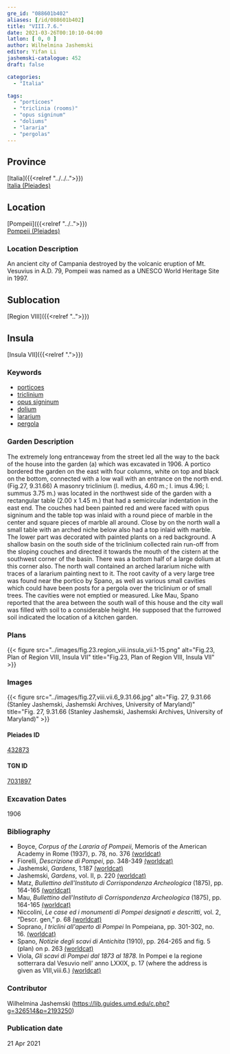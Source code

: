 ```yaml
---
gre_id: "088601b402"
aliases: [/id/088601b402]
title: "VIII.7.6."
date: 2021-03-26T00:10:10-04:00
latlon: [ 0, 0 ]
author: Wilhelmina Jashemski
editor: Yifan Li
jashemski-catalogue: 452
draft: false

categories:
  - "Italia"

tags:
  - "porticoes"
  - "triclinia (rooms)"
  - "opus signinum"
  - "doliums"
  - "lararia"  
  - "pergolas"
---
```


## Province
[Italia]({{<relref "../../..">}}) \
[Italia (Pleiades)](https://pleiades.stoa.org/places/1052)

## Location
[Pompeii]({{<relref "../..">}}) \
[Pompeii (Pleiades)](https://pleiades.stoa.org/places/433032)

### Location Description
An ancient city of Campania destroyed by the volcanic eruption of Mt. Vesuvius in A.D. 79, Pompeii was named as a UNESCO World Heritage Site in 1997.

## Sublocation
[Region VIII]({{<relref "..">}})

## Insula
[Insula VII]({{<relref ".">}})

### Keywords
 - [porticoes](http://vocab.getty.edu/page/aat/300004145)
 - [triclinium](http://vocab.getty.edu/page/aat/300004359)
 - [opus signinum](http://vocab.getty.edu/page/aat/300379969)
 - [dolium](http://vocab.getty.edu/page/aat/300400601)
 - [lararium](http://vocab.getty.edu/page/aat/300400600)
 - [pergola](http://vocab.getty.edu/page/aat/300006783)

### Garden Description
The extremely long entranceway from the street led all the way to the back of the house into the garden (a) which was excavated in 1906. A portico bordered the garden on the east with four columns, white on top and black on the bottom, connected with a low wall with an entrance on the north end. (Fig.27,  9.31.66) A masonry triclinium (l. medius, 4.60 m.; l. imus  4.96; l. summus 3.75 m.) was located in the northwest side of the garden with a rectangular table (2.00 x 1.45 m.) that had a semicircular indentation in the east end. The couches had been painted red and were faced with opus signinum and the table top was inlaid with a round piece of marble in the center and square pieces of marble all around. Close by on the north wall a small table with an arched niche below also had a top inlaid with marble. The lower part was decorated with painted plants on a red background. A shallow basin on the south side of the triclinium collected rain run-off from the sloping couches and directed it towards the mouth of the cistern at the southwest corner of the basin. There was a bottom half of a large dolium at this corner also. The north wall contained an arched lararium niche with traces of a lararium painting next to it. The root cavity of a very large tree was found near the portico by Spano, as well as various small cavities which could have been posts for a pergola over the triclinium or of small trees. The cavities were not emptied or measured. Like Mau, Spano reported that the area between the south wall of this house and the city wall was filled with soil to a considerable height. He supposed that the furrowed soil indicated the location of a kitchen garden.

### Plans
{{< figure src="../images/fig.23.region_viii.insula_vii.1-15.png" alt="Fig.23, Plan of Region VIII, Insula VII" title="Fig.23, Plan of Region VIII, Insula VII" >}}

### Images
{{< figure src="../images/fig.27,viii.vii.6_9.31.66.jpg" alt="Fig. 27, 9.31.66 (Stanley Jashemski, Jashemski Archives, University of Maryland)" title="Fig. 27, 9.31.66 (Stanley Jashemski, Jashemski Archives, University of Maryland)" >}}


#### Pleiades ID
[432873](https://pleiades.stoa.org/places/538911200)

#### TGN ID
[7031897](http://vocab.getty.edu/page/tgn/2053030)

###  Excavation Dates
1906

### Bibliography
* Boyce, *Corpus of the Lararia of Pompeii*, Memoris of the American Academy in Rome (1937), p. 78, no. 376 [(worldcat)](http://www.worldcat.org/oclc/1131425884)
* Fiorelli, *Descrizione di Pompei*, pp. 348-349 [(worldcat)](http://www.worldcat.org/oclc/1198324804)
* Jashemski, *Gardens*, 1:187 [(worldcat)](http://www.worldcat.org/oclc/1047945215)
* Jashemski, *Gardens*, vol. II, p. 220 [(worldcat)](http://www.worldcat.org/oclc/1113367431)
* Matz, *Bullettino dell'Instituto di Corrispondenza Archeologica* (1875), pp. 164-165 [(worldcat)](http://www.worldcat.org/oclc/823239162)
* Mau, *Bullettino dell'Instituto di Corrispondenza Archeologica* (1875), pp. 164-165 [(worldcat)](http://www.worldcat.org/oclc/823239162)
* Niccolini, *Le case ed i monumenti di Pompei designati e descritti*, vol. 2, “Descr. gen,” p. 68 [(worldcat)](http://www.worldcat.org/oclc/906755593)
* Soprano, *I triclini all'aperto di Pompei* In Pompeiana, pp. 301-302, no. 16. [(worldcat)](http://www.worldcat.org/oclc/78719058)
* Spano, *Notizie degli scavi di Antichita* (1910), pp. 264-265 and fig. 5 (plan) on p. 263 [(worldcat)](http://www.worldcat.org/oclc/638883283)
* Viola, *Gli scavi di Pompei dal 1873 al 1878.* In Pompei e la regione sotterrara dal Vesuvio nell' anno LXXIX, p. 17 (where the address is given as VIII,viii.6.) [(worldcat)](http://www.worldcat.org/oclc/254502217)


### Contributor
Wilhelmina Jashemski (https://lib.guides.umd.edu/c.php?g=326514&p=2193250)

### Publication date

21 Apr 2021
